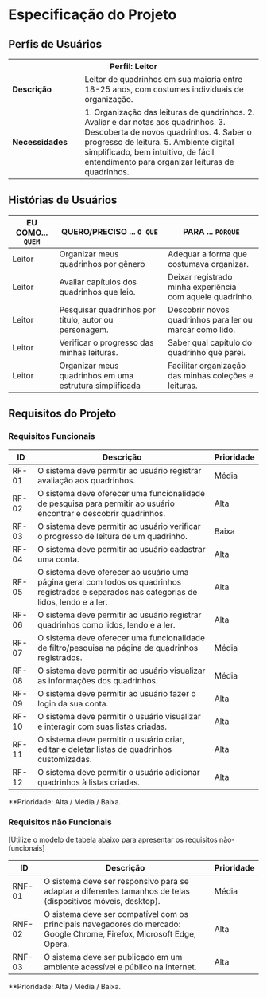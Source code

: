 # Especificação do Projeto

## Perfis de Usuários

<table>
<tbody>
<tr align=center>
<th colspan="2">Perfil: Leitor </th>
</tr>
<tr>
<td width="150px"><b>Descrição</b></td>
<td width="600px">Leitor de quadrinhos em sua maioria entre 18-25 anos, com costumes individuais de organização. </td>
</tr>
<tr>
<td><b>Necessidades</b></td>
<td>
1. Organização das leituras de quadrinhos.
2. Avaliar e dar notas aos quadrinhos.
3. Descoberta de novos quadrinhos.
4. Saber o progresso de leitura.
5. Ambiente digital simplificado, bem intuitivo, de fácil entendimento para organizar leituras de quadrinhos.
</td>
</tr>
</tbody>
</table>


## Histórias de Usuários

|EU COMO... `QUEM`               | QUERO/PRECISO ... `O QUE` |PARA ... `PORQUE`       |
|--------------------------------|---------------------------|------------------------|
| Leitor   |Organizar meus quadrinhos por gênero   |Adequar a forma que costumava organizar.    |
| Leitor   |Avaliar capítulos dos quadrinhos que leio.   |Deixar registrado minha experiência com aquele quadrinho.   |
| Leitor   |Pesquisar quadrinhos por título, autor ou personagem.   |Descobrir novos quadrinhos para ler ou marcar como lido.   |
| Leitor   |Verificar o progresso das minhas leituras.    |Saber qual capítulo do quadrinho que parei.   |
| Leitor   |Organizar meus quadrinhos em uma estrutura simplificada   |Facilitar organização das minhas coleções e leituras.   |

## Requisitos do Projeto


### Requisitos Funcionais

|ID    | Descrição                | Prioridade |
|------|--------------------------|------------|
|RF-01   |O sistema deve permitir ao usuário registrar avaliação aos quadrinhos.   |Média   |
|RF-02   |O sistema deve oferecer uma funcionalidade de pesquisa para permitir ao usuário encontrar e descobrir quadrinhos.   |Alta   |
| RF-03  |O sistema deve permitir ao usuário verificar o progresso de leitura de um quadrinho.   |Baixa   |
|RF-04   |O sistema deve permitir ao usuário cadastrar uma conta.   |Alta   |
|RF-05   |O sistema deve oferecer ao usuário uma página geral com todos os quadrinhos registrados e separados nas categorias de lidos, lendo e a ler.   |Alta   |
|RF-06   |O sistema deve permitir ao usuário registrar quadrinhos como lidos, lendo e a ler.   |Alta   |
|RF-07   |O sistema deve oferecer uma funcionalidade de filtro/pesquisa na página de quadrinhos registrados.   |Média   |
|RF-08   |O sistema deve permitir ao usuário visualizar as informações dos quadrinhos.   |Média   |
|RF-09   |O sistema deve permitir ao usuário fazer o login da sua conta.   |Alta   |
|RF-10   |O sistema deve permitir o usuário visualizar  e interagir com suas listas criadas.   |Alta   |
|RF-11   |O sistema deve permitir o usuário criar, editar e deletar listas de quadrinhos customizadas.    |Alta   |
|RF-12   |O sistema deve permitir o usuário adicionar quadrinhos à listas criadas.   |Alta   |


**Prioridade: Alta / Média / Baixa. 

### Requisitos não Funcionais

[Utilize o modelo de tabela abaixo para apresentar os requisitos não-funcionais]

|ID      | Descrição               |Prioridade |
|--------|-------------------------|-----------|
| RNF-01 |O sistema deve ser responsivo para se adaptar a diferentes tamanhos de telas (dispositivos móveis, desktop).|Média| 
|RNF-02  |O sistema deve ser compatível com os principais navegadores do mercado: Google Chrome, Firefox, Microsoft Edge, Opera.| Alta| 
|RNF-03  |O sistema deve ser publicado em um ambiente acessível e público na internet. |Alta|

**Prioridade: Alta / Média / Baixa. 

